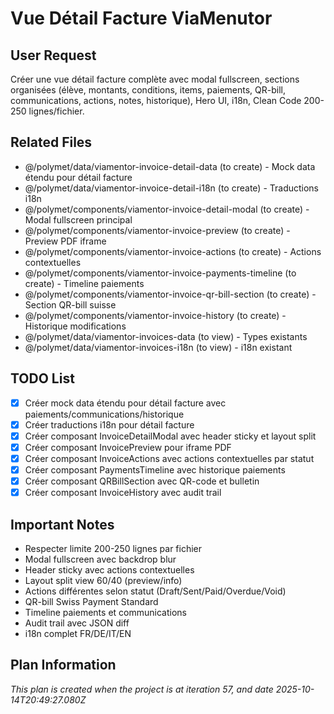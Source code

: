 # Vue Détail Facture ViaMenutor

## User Request
Créer une vue détail facture complète avec modal fullscreen, sections organisées (élève, montants, conditions, items, paiements, QR-bill, communications, actions, notes, historique), Hero UI, i18n, Clean Code 200-250 lignes/fichier.

## Related Files
- @/polymet/data/viamentor-invoice-detail-data (to create) - Mock data étendu pour détail facture
- @/polymet/data/viamentor-invoice-detail-i18n (to create) - Traductions i18n
- @/polymet/components/viamentor-invoice-detail-modal (to create) - Modal fullscreen principal
- @/polymet/components/viamentor-invoice-preview (to create) - Preview PDF iframe
- @/polymet/components/viamentor-invoice-actions (to create) - Actions contextuelles
- @/polymet/components/viamentor-invoice-payments-timeline (to create) - Timeline paiements
- @/polymet/components/viamentor-invoice-qr-bill-section (to create) - Section QR-bill suisse
- @/polymet/components/viamentor-invoice-history (to create) - Historique modifications
- @/polymet/data/viamentor-invoices-data (to view) - Types existants
- @/polymet/data/viamentor-invoices-i18n (to view) - i18n existant

## TODO List
- [x] Créer mock data étendu pour détail facture avec paiements/communications/historique
- [x] Créer traductions i18n pour détail facture
- [x] Créer composant InvoiceDetailModal avec header sticky et layout split
- [x] Créer composant InvoicePreview pour iframe PDF
- [x] Créer composant InvoiceActions avec actions contextuelles par statut
- [x] Créer composant PaymentsTimeline avec historique paiements
- [x] Créer composant QRBillSection avec QR-code et bulletin
- [x] Créer composant InvoiceHistory avec audit trail

## Important Notes
- Respecter limite 200-250 lignes par fichier
- Modal fullscreen avec backdrop blur
- Header sticky avec actions contextuelles
- Layout split view 60/40 (preview/info)
- Actions différentes selon statut (Draft/Sent/Paid/Overdue/Void)
- QR-bill Swiss Payment Standard
- Timeline paiements et communications
- Audit trail avec JSON diff
- i18n complet FR/DE/IT/EN

  
## Plan Information
*This plan is created when the project is at iteration 57, and date 2025-10-14T20:49:27.080Z*
